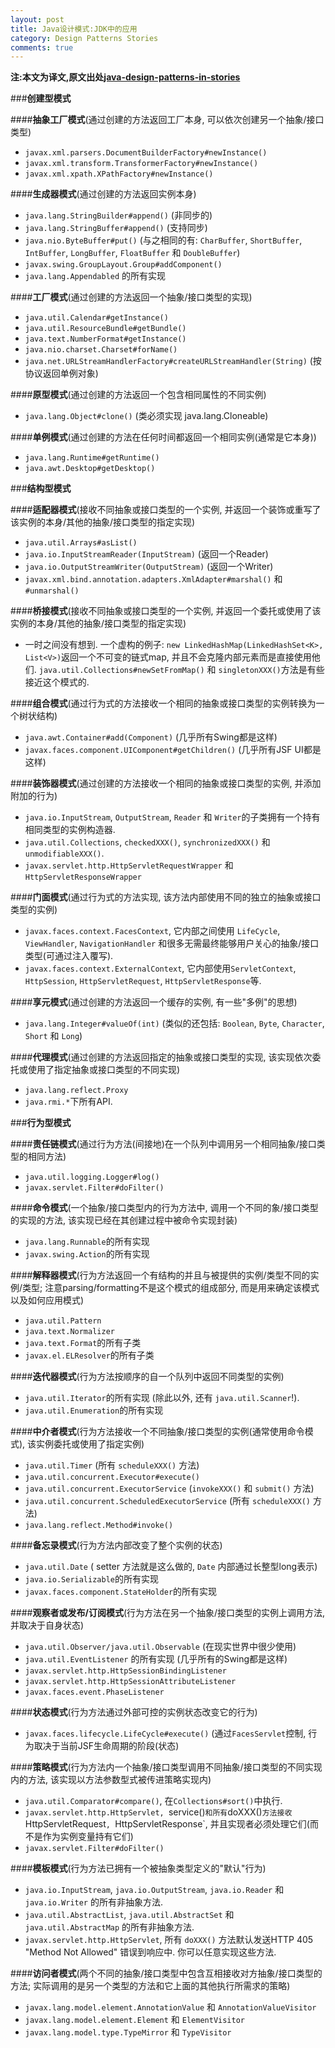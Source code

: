 ```yaml
---
layout: post
title: Java设计模式:JDK中的应用
category: Design Patterns Stories
comments: true
---
```


**注:本文为译文,原文出处[java-design-patterns-in-stories](http://www.programcreek.com/java-design-patterns-in-stories/)**


###**创建型模式**

####**抽象工厂模式**(通过创建的方法返回工厂本身, 可以依次创建另一个抽象/接口类型)

- `javax.xml.parsers.DocumentBuilderFactory#newInstance()`
- `javax.xml.transform.TransformerFactory#newInstance()`
- `javax.xml.xpath.XPathFactory#newInstance()`




####**生成器模式**(通过创建的方法返回实例本身)

- `java.lang.StringBuilder#append()` (非同步的)
- `java.lang.StringBuffer#append()` (支持同步)
- `java.nio.ByteBuffer#put()` (与之相同的有: `CharBuffer`, `ShortBuffer`, `IntBuffer`, `LongBuffer`, `FloatBuffer` 和 `DoubleBuffer`)
- `javax.swing.GroupLayout.Group#addComponent()`
- `java.lang.Appendabled` 的所有实现

####**工厂模式**(通过创建的方法返回一个抽象/接口类型的实现)

- `java.util.Calendar#getInstance()`
- `java.util.ResourceBundle#getBundle()`
- `java.text.NumberFormat#getInstance()`
- `java.nio.charset.Charset#forName()`
- `java.net.URLStreamHandlerFactory#createURLStreamHandler(String)` (按协议返回单例对象)

####**原型模式**(通过创建的方法返回一个包含相同属性的不同实例)

- `java.lang.Object#clone()` (类必须实现 java.lang.Cloneable)

####**单例模式**(通过创建的方法在任何时间都返回一个相同实例(通常是它本身))

- `java.lang.Runtime#getRuntime()`
- `java.awt.Desktop#getDesktop()`

###**结构型模式**

####**适配器模式**(接收不同抽象或接口类型的一个实例, 并返回一个装饰或重写了该实例的本身/其他的抽象/接口类型的指定实现)

- `java.util.Arrays#asList()`
- `java.io.InputStreamReader(InputStream)` (返回一个Reader)
- `java.io.OutputStreamWriter(OutputStream)` (返回一个Writer)
- `javax.xml.bind.annotation.adapters.XmlAdapter#marshal()` 和 `#unmarshal()`

####**桥接模式**(接收不同抽象或接口类型的一个实例, 并返回一个委托或使用了该实例的本身/其他的抽象/接口类型的指定实现)

- 一时之间没有想到. 一个虚构的例子: `new LinkedHashMap(LinkedHashSet<K>, List<V>)`返回一个不可变的链式map, 并且不会克隆内部元素而是直接使用他们. `java.util.Collections#newSetFromMap()` 和 `singletonXXX()`方法是有些接近这个模式的.

####**组合模式**(通过行为式的方法接收一个相同的抽象或接口类型的实例转换为一个树状结构)

- `java.awt.Container#add(Component)` (几乎所有Swing都是这样)
- `javax.faces.component.UIComponent#getChildren()` (几乎所有JSF UI都是这样)

####**装饰器模式**(通过创建的方法接收一个相同的抽象或接口类型的实例, 并添加附加的行为)

- `java.io.InputStream`, `OutputStream`, `Reader` 和 `Writer`的子类拥有一个持有相同类型的实例构造器.
- `java.util.Collections`, `checkedXXX()`, `synchronizedXXX()` 和 `unmodifiableXXX()`.
- `javax.servlet.http.HttpServletRequestWrapper` 和 `HttpServletResponseWrapper`

####**门面模式**(通过行为式的方法实现, 该方法内部使用不同的独立的抽象或接口类型的实例)

- `javax.faces.context.FacesContext`, 它内部之间使用 `LifeCycle`, `ViewHandler`, `NavigationHandler` 和很多无需最终能够用户关心的抽象/接口类型(可通过注入覆写).
- `javax.faces.context.ExternalContext`, 它内部使用`ServletContext`, `HttpSession`, `HttpServletRequest`, `HttpServletResponse`等.

####**享元模式**(通过创建的方法返回一个缓存的实例, 有一些"多例"的思想)

- `java.lang.Integer#valueOf(int)` (类似的还包括: `Boolean`, `Byte`, `Character`, `Short` 和 `Long`)

####**代理模式**(通过创建的方法返回指定的抽象或接口类型的实现, 该实现依次委托或使用了指定抽象或接口类型的不同实现)

- `java.lang.reflect.Proxy`
- `java.rmi.*`下所有API.

###**行为型模式**

####**责任链模式**(通过行为方法(间接地)在一个队列中调用另一个相同抽象/接口类型的相同方法)

- `java.util.logging.Logger#log()`
- `javax.servlet.Filter#doFilter()`

####**命令模式**(一个抽象/接口类型内的行为方法中, 调用一个不同的象/接口类型的实现的方法, 该实现已经在其创建过程中被命令实现封装)

- `java.lang.Runnable`的所有实现
- `javax.swing.Action`的所有实现

####**解释器模式**(行为方法返回一个有结构的并且与被提供的实例/类型不同的实例/类型; 注意parsing/formatting不是这个模式的组成部分, 而是用来确定该模式以及如何应用模式)

- `java.util.Pattern`
- `java.text.Normalizer`
- `java.text.Format`的所有子类
- `javax.el.ELResolver`的所有子类

####**迭代器模式**(行为方法按顺序的自一个队列中返回不同类型的实例)

- `java.util.Iterator`的所有实现 (除此以外, 还有 `java.util.Scanner`!).
- `java.util.Enumeration`的所有实现

####**中介者模式**(行为方法接收一个不同抽象/接口类型的实例(通常使用命令模式), 该实例委托或使用了指定实例)

- `java.util.Timer` (所有 `scheduleXXX()` 方法)
- `java.util.concurrent.Executor#execute()`
- `java.util.concurrent.ExecutorService` (`invokeXXX()` 和 `submit()` 方法)
- `java.util.concurrent.ScheduledExecutorService` (所有 `scheduleXXX()` 方法)
- `java.lang.reflect.Method#invoke()`

####**备忘录模式**(行为方法内部改变了整个实例的状态)

- `java.util.Date` ( setter 方法就是这么做的, `Date` 内部通过长整型long表示)
- `java.io.Serializable`的所有实现
- `javax.faces.component.StateHolder`的所有实现

####**观察者或发布/订阅模式**(行为方法在另一个抽象/接口类型的实例上调用方法, 并取决于自身状态)

- `java.util.Observer/java.util.Observable` (在现实世界中很少使用)
- `java.util.EventListener` 的所有实现 (几乎所有的Swing都是这样)
- `javax.servlet.http.HttpSessionBindingListener`
- `javax.servlet.http.HttpSessionAttributeListener`
- `javax.faces.event.PhaseListener`

####**状态模式**(行为方法通过外部可控的实例状态改变它的行为)

- `javax.faces.lifecycle.LifeCycle#execute()` (通过`FacesServlet`控制, 行为取决于当前JSF生命周期的阶段(状态)

####**策略模式**(行为方法内一个抽象/接口类型调用不同抽象/接口类型的不同实现内的方法, 该实现以方法参数型式被传进策略实现内)

- `java.util.Comparator#compare()`, 在`Collections#sort()`中执行.
- `javax.servlet.http.HttpServlet, `service()` 和所有 `doXXX()` 方法接收 `HttpServletRequest`, `HttpServletResponse`, 并且实现者必须处理它们(而不是作为实例变量持有它们)
- `javax.servlet.Filter#doFilter()`

####**模板模式**(行为方法已拥有一个被抽象类型定义的"默认"行为)

- `java.io.InputStream`, `java.io.OutputStream`, `java.io.Reader` 和 `java.io.Writer` 的所有非抽象方法.
- `java.util.AbstractList`, `java.util.AbstractSet` 和 `java.util.AbstractMap` 的所有非抽象方法.
- `javax.servlet.http.HttpServlet`, 所有 `doXXX()` 方法默认发送HTTP 405  "Method Not Allowed" 错误到响应中. 你可以任意实现这些方法.

####**访问者模式**(两个不同的抽象/接口类型中包含互相接收对方抽象/接口类型的方法; 实际调用的是另一个类型的方法和它上面的其他执行所需求的策略)

- `javax.lang.model.element.AnnotationValue` 和 `AnnotationValueVisitor`
- `javax.lang.model.element.Element` 和 `ElementVisitor`
- `javax.lang.model.type.TypeMirror` 和 `TypeVisitor`